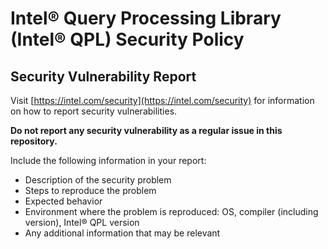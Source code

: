 <!-------------------------------------
Copyright (C) 2022 Intel Corporation
SPDX-License-Identifier: MIT
--------------------------------------->
Intel® Query Processing Library (Intel® QPL) Security Policy
============================================================

Security Vulnerability Report
-----------------------------

Visit [https://intel.com/security](https://intel.com/security) for information on how to report security vulnerabilities.

**Do not report any security vulnerability as a regular issue in this repository.**

Include the following information in your report:

- Description of the security problem
- Steps to reproduce the problem
- Expected behavior
- Environment where the problem is reproduced: OS, compiler (including version), Intel® QPL version
- Any additional information that may be relevant
